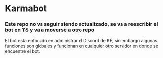 # Karmabot
### Este repo no va seguir siendo actualizado, se va a reescribir el bot en TS y va a moverse a otro repo


El bot esta enfocado en administrar el Discord de KF, sin embargo algunas funciones son globales y funcionan en cualquier otro servidor en donde se encuentre el bot.


